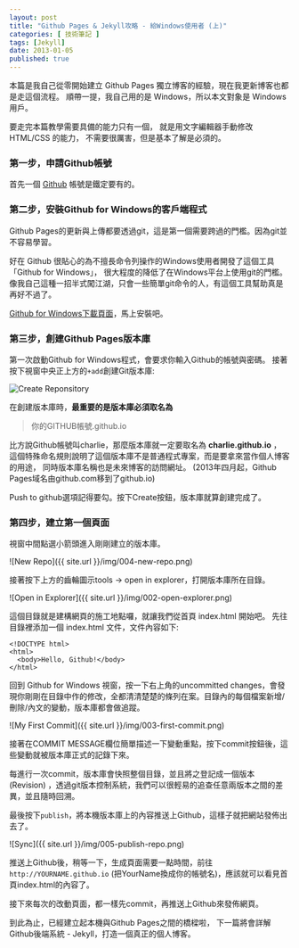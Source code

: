 ```yaml
---
layout: post
title: "Github Pages & Jekyll攻略 - 給Windows使用者 (上)"
categories: [ 技術筆記 ]
tags: [Jekyll]
date: 2013-01-05
published: true
---
```


本篇是我自己從零開始建立 Github Pages 獨立博客的經驗，現在我更新博客也都是走這個流程。
順帶一提，我自己用的是 Windows，所以本文對象是 Windows 用戶。

要走完本篇教學需要具備的能力只有一個，
就是用文字編輯器手動修改 HTML/CSS 的能力，
不需要很厲害，但是基本了解是必須的。

### 第一步，申請Github帳號 ###

首先一個 [Github](http://github.com/) 帳號是鐵定要有的。

### 第二步，安裝Github for Windows的客戶端程式 ###

Github Pages的更新與上傳都要透過git，這是第一個需要跨過的門檻。因為git並不容易學習。

好在 Github 很貼心的為不擅長命令列操作的Windows使用者開發了這個工具 「Github for Windows」， 很大程度的降低了在Windows平台上使用git的門檻。
像我自己這種一招半式闖江湖，只會一些簡單git命令的人，有這個工具幫助真是再好不過了。

[Github for Windows下載頁面](http://windows.github.com/)，馬上安裝吧。

### 第三步，創建Github Pages版本庫 ####

第一次啟動Github for Windows程式，會要求你輸入Github的帳號與密碼。
接著按下視窗中央正上方的`+add`創建Git版本庫:

![Create Reponsitory]({{site.url}}/img/001-create-repo.png)

在創建版本庫時，**最重要的是版本庫必須取名為**

> 你的GITHUB帳號.github.io

比方說Github帳號叫charlie，那麼版本庫就一定要取名為 **charlie.github.io** ，
這個特殊命名規則說明了這個版本庫不是普通程式專案，而是要拿來當作個人博客的用途，
同時版本庫名稱也是未來博客的訪問網址。
(2013年四月起，Github Pages域名由github.com移到了github.io)

Push to github選項記得要勾。按下Create按鈕，版本庫就算創建完成了。


### 第四步，建立第一個頁面 ####

視窗中間點選小箭頭進入剛剛建立的版本庫。

![New Repo]({{ site.url }}/img/004-new-repo.png)

接著按下上方的齒輪圖示tools -> open in explorer，打開版本庫所在目錄。

![Open in Explorer]({{ site.url }}/img/002-open-explorer.png)

這個目錄就是建構網頁的施工地點囉，就讓我們從首頁 index.html 開始吧。
先往目錄裡添加一個 index.html 文件，文件內容如下:

~~~
<!DOCTYPE html>
<html>
  <body>Hello, Github!</body>
</html>
~~~

回到 Github for Windows 視窗，按一下右上角的uncommitted changes，會發現你剛剛在目錄中作的修改，全都清清楚楚的條列在案。目錄內的每個檔案新增/刪除/內文的變動，版本庫都會做追蹤。

![My First Commit]({{ site.url }}/img/003-first-commit.png)

接著在COMMIT MESSAGE欄位簡單描述一下變動重點，按下commit按鈕後，這些變動就被版本庫正式的記錄下來。

每進行一次commit，版本庫會快照整個目錄，並且將之登記成一個版本(Revision)
，透過git版本控制系統，我們可以很輕易的追查任意兩版本之間的差異，並且隨時回溯。

最後按下`publish`，將本機版本庫上的內容推送上Github，這樣子就把網站發佈出去了。

![Sync]({{ site.url }}/img/005-publish-repo.png)

推送上Github後，稍等一下，生成頁面需要一點時間，前往 `http://YOURNAME.github.io` (把YourName換成你的帳號名)，應該就可以看見首頁index.html的內容了。

接下來每次的改動頁面，都一樣先commit，再推送上Github來發佈網頁。

到此為止，已經建立起本機與Github Pages之間的橋樑啦，
下一篇將會詳解Github後端系統 - Jekyll，打造一個真正的個人博客。